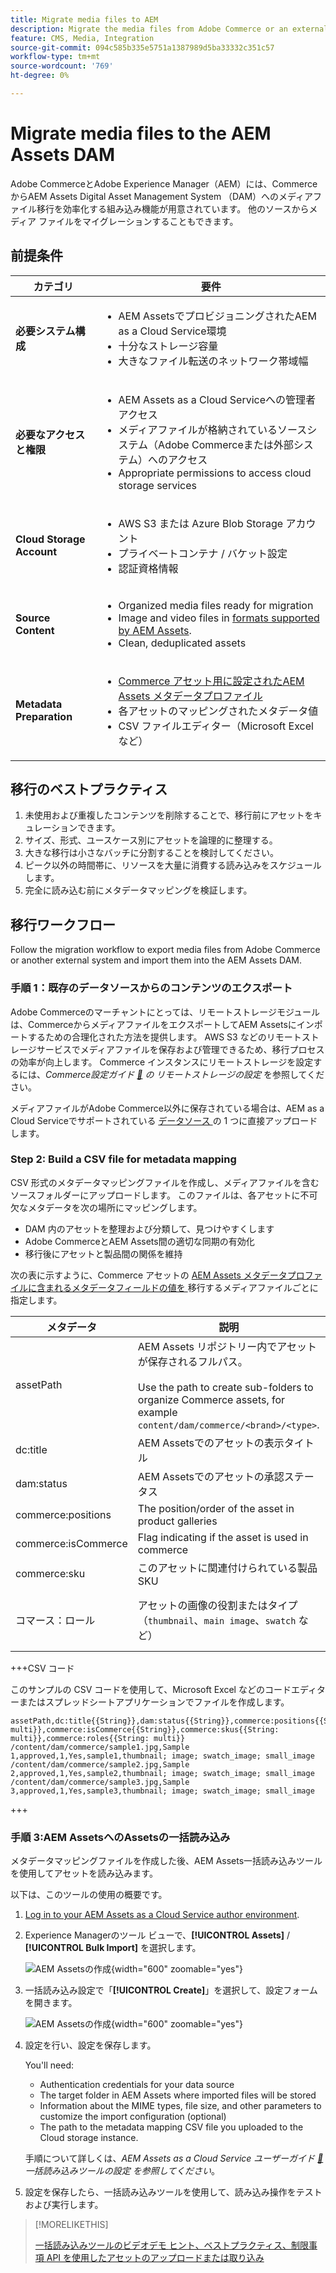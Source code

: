 ```yaml
---
title: Migrate media files to AEM
description: Migrate the media files from Adobe Commerce or an external source into the AEM Assets DAM.
feature: CMS, Media, Integration
source-git-commit: 094c585b335e5751a1387989d5ba33332c351c57
workflow-type: tm+mt
source-wordcount: '769'
ht-degree: 0%

---
```


# Migrate media files to the AEM Assets DAM

Adobe CommerceとAdobe Experience Manager（AEM）には、CommerceからAEM Assets Digital Asset Management System （DAM）へのメディアファイル移行を効率化する組み込み機能が用意されています。 他のソースからメディア ファイルをマイグレーションすることもできます。

## 前提条件

| カテゴリ | 要件 |
|----------|-------------|
| **必要システム構成** | <ul><li>AEM AssetsでプロビジョニングされたAEM as a Cloud Service環境</li><li>十分なストレージ容量</li><li>大きなファイル転送のネットワーク帯域幅</li></ul> |
| **必要なアクセスと権限** | <ul><li>AEM Assets as a Cloud Serviceへの管理者アクセス</li><li>メディアファイルが格納されているソースシステム（Adobe Commerceまたは外部システム）へのアクセス</li><li>Appropriate permissions to access cloud storage services</li></ul> |
| **Cloud Storage Account** | <ul><li>AWS S3 または Azure Blob Storage アカウント</li><li>プライベートコンテナ / バケット設定</li><li>認証資格情報</li></ul> |
| **Source Content** | <ul><li>Organized media files ready for migration</li><li>Image and video files in <a href="https://experienceleague.adobe.com/en/docs/experience-manager-cloud-service/content/assets/file-format-support#image-formats">formats supported by AEM Assets</a>.</li><li>Clean, deduplicated assets</li></li> |
| **Metadata Preparation** | <ul><li><a href="https://experienceleague.adobe.com/en/docs/commerce-admin/content-design/aem-asset-management/getting-started/aem-assets-configure-aem">Commerce アセット用に設定されたAEM Assets メタデータプロファイル </a></li><li>各アセットのマッピングされたメタデータ値</li><li>CSV ファイルエディター（Microsoft Excel など）</li></ul> |

## 移行のベストプラクティス

1. 未使用および重複したコンテンツを削除することで、移行前にアセットをキュレーションできます。
1. サイズ、形式、ユースケース別にアセットを論理的に整理する。
1. 大きな移行は小さなバッチに分割することを検討してください。
1. ピーク以外の時間帯に、リソースを大量に消費する読み込みをスケジュールします。
1. 完全に読み込む前にメタデータマッピングを検証します。

## 移行ワークフロー

Follow the migration workflow to export media files from Adobe Commerce or another external system and import them into the AEM Assets DAM.

### 手順 1：既存のデータソースからのコンテンツのエクスポート

Adobe Commerceのマーチャントにとっては、リモートストレージモジュールは、CommerceからメディアファイルをエクスポートしてAEM Assetsにインポートするための合理化された方法を提供します。 AWS S3 などのリモートストレージサービスでメディアファイルを保存および管理できるため、移行プロセスの効率が向上します。 Commerce インスタンスにリモートストレージを設定するには、*Commerce設定ガイド [&#128279;](https://experienceleague.adobe.com/en/docs/commerce-operations/configuration-guide/storage/remote-storage/remote-storage-aws-s3) の  リモートストレージの設定* を参照してください。

メディアファイルがAdobe Commerce以外に保存されている場合は、AEM as a Cloud Serviceでサポートされている [ データソース ](https://experienceleague.adobe.com/en/docs/experience-manager-cloud-service/content/assets/assets-view/bulk-import-assets-view#prerequisites) の 1 つに直接アップロードします。

### Step 2: Build a CSV file for metadata mapping

CSV 形式のメタデータマッピングファイルを作成し、メディアファイルを含むソースフォルダーにアップロードします。 このファイルは、各アセットに不可欠なメタデータを次の場所にマッピングします。

- DAM 内のアセットを整理および分類して、見つけやすくします
- Adobe CommerceとAEM Assets間の適切な同期の有効化
- 移行後にアセットと製品間の関係を維持

次の表に示すように、Commerce アセットの [AEM Assets メタデータプロファイルに含まれるメタデータフィールドの値を ](aem-assets-configure-aem.md) 移行するメディアファイルごとに指定します。

| メタデータ | 説明 | 値 |
|-------|-------------|--------|
| assetPath | AEM Assets リポジトリー内でアセットが保存されるフルパス。<br><br>Use the path to create sub-folders to organize Commerce assets, for example `content/dam/commerce/<brand>/<type>`. | `/content/dam/commerce/<sub-folder>/..<filename>` |
| dc:title | AEM Assetsでのアセットの表示タイトル | 文字列値（例：`Sample 1`） |
| dam:status | AEM Assetsでのアセットの承認ステータス | `approved` |
| commerce:positions | The position/order of the asset in product galleries | Numeric value (e.g., &quot;1&quot;) |
| commerce:isCommerce | Flag indicating if the asset is used in commerce | `Yes` |
| commerce:sku | このアセットに関連付けられている製品 SKU | 文字列値（例：`sample1`） |
| コマース：ロール | アセットの画像の役割またはタイプ（`thumbnail`、`main image`、`swatch` など） | セミコロンで区切られた複数の値（例：&quot;thumbnail; image; swatch_image; small_image&quot;） |

+++CSV コード

このサンプルの CSV コードを使用して、Microsoft Excel などのコードエディターまたはスプレッドシートアプリケーションでファイルを作成します。

```csv
assetPath,dc:title{{String}},dam:status{{String}},commerce:positions{{String: multi}},commerce:isCommerce{{String}},commerce:skus{{String: multi}},commerce:roles{{String: multi}}
/content/dam/commerce/sample1.jpg,Sample 1,approved,1,Yes,sample1,thumbnail; image; swatch_image; small_image
/content/dam/commerce/sample2.jpg,Sample 2,approved,1,Yes,sample2,thumbnail; image; swatch_image; small_image
/content/dam/commerce/sample3.jpg,Sample 3,approved,1,Yes,sample3,thumbnail; image; swatch_image; small_image
```

+++

### 手順 3:AEM AssetsへのAssetsの一括読み込み

メタデータマッピングファイルを作成した後、AEM Assets一括読み込みツールを使用してアセットを読み込みます。

以下は、このツールの使用の概要です。

1. [Log in to your AEM Assets as a Cloud Service author environment](https://experienceleague.adobe.com/en/docs/experience-manager-cloud-service/content/onboarding/journey/aem-users#login-aem).

1. Experience Managerのツール ビューで、**[!UICONTROL Assets]** / **[!UICONTROL Bulk Import]** を選択します。

   ![AEM Assetsの作成 ](./assets/aem-assets-bulk-import-selection.png){width="600" zoomable="yes"}

1. 一括読み込み設定で「**[!UICONTROL Create]**」を選択して、設定フォームを開きます。

   ![AEM Assetsの作成 ](./assets/aem-assets-bulk-import-configuration.png){width="600" zoomable="yes"}

1. 設定を行い、設定を保存します。

   You&#39;ll need:

   - Authentication credentials for your data source
   - The target folder in AEM Assets where imported files will be stored
   - Information about the MIME types, file size, and other parameters to customize the import configuration (optional)
   - The path to the metadata mapping CSV file you uploaded to the Cloud storage instance.

   手順について詳しくは、*AEM Assets as a Cloud Service ユーザーガイド [&#128279;](https://experienceleague.adobe.com/en/docs/experience-manager-cloud-service/content/assets/manage/add-assets#configure-bulk-ingestor-tool) 一括読み込みツールの設定  を参照してください*。

1. 設定を保存したら、一括読み込みツールを使用して、読み込み操作をテストおよび実行します。

>[!MORELIKETHIS]
>
>[ 一括読み込みツールのビデオデモ ](https://experienceleague.adobe.com/en/docs/experience-manager-cloud-service/content/assets/manage/add-assets#asset-bulk-ingestor)
>[ヒント、ベストプラクティス、制限事項 ](https://experienceleague.adobe.com/en/docs/experience-manager-cloud-service/content/assets/manage/add-assets#tips-limitations)
>[API を使用したアセットのアップロードまたは取り込み ](https://experienceleague.adobe.com/en/docs/experience-manager-cloud-service/content/assets/admin/developer-reference-material-apis#asset-upload)

